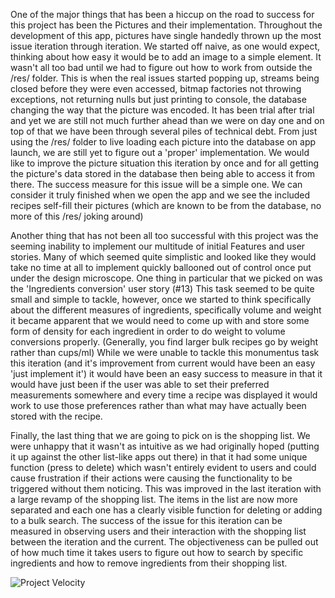 One of the major things that has been a hiccup on the road to success for this project has been the Pictures and their implementation. Throughout the development of this app, pictures have single handedly thrown up the most issue iteration through iteration. We started off naive, as one would expect, thinking about how easy it would be to add an image to a simple element. It wasn't all too bad until we had to figure out how to work from outside the /res/ folder. This is when the real issues started popping up, streams being closed before they were even accessed, bitmap factories not throwing exceptions, not returning nulls but just printing to console, the database changing the way that the picture was encoded. It has been trial after trial and yet we are still not much further ahead than we were on day one and on top of that we have been through several piles of technical debt. From just using the /res/ folder to live loading each picture into the database on app launch, we are still yet to figure out a 'proper' implementation. We would like to improve the picture situation this iteration by once and for all getting the picture's data stored in the database then being able to access it from there. The success measure for this issue will be a simple one. We can consider it truly finished when we open the app and we see the included recipes self-fill their pictures (which are known to be from the database, no more of this /res/ joking around)

Another thing that has not been all too successful with this project was the seeming inability to implement our multitude of initial Features and user stories. Many of which seemed quite simplistic and looked like they would take no time at all to implement quickly ballooned out of control once put under the design microscope. One thing in particular that we picked on was the 'Ingredients conversion' user story (#13) This task seemed to be quite small and simple to tackle, however, once we started to think specifically about the different measures of ingredients, specifically volume and weight it became apparent that we would need to come up with and store some form of density for each ingredient in order to do weight to volume conversions properly. (Generally, you find larger bulk recipes go by weight rather than cups/ml) While we were unable to tackle this monumentus task this iteration (and it's improvement from current would have been an easy 'just implement it') it would have been an easy success to measure in that it would have just been if the user was able to set their preferred measurements somewhere and every time a recipe was displayed it would work to use those preferences rather than what may have actually been stored with the recipe.

Finally, the last thing that we are going to pick on is the shopping list. We were unhappy that it wasn't as intuitive as we had originally hoped (putting it up against the other list-like apps out there) in that it had some unique function (press to delete) which wasn't entirely evident to users and could cause frustration if their actions were causing the functionality to be triggered without them noticing. This was improved in the last iteration with a large revamp of the shopping list. The items in the list are now more separated and each one has a clearly visible function for deleting or adding to a bulk search. The success of the issue for this iteration can be measured in observing users and their interaction with the shopping list between the iteration and the current. The objectiveness can be pulled out of how much time it takes users to figure out how to search by specific ingredients and how to remove ingredients from their shopping list.

![Project Velocity](https://i.imgur.com/6DxWvzt.png)